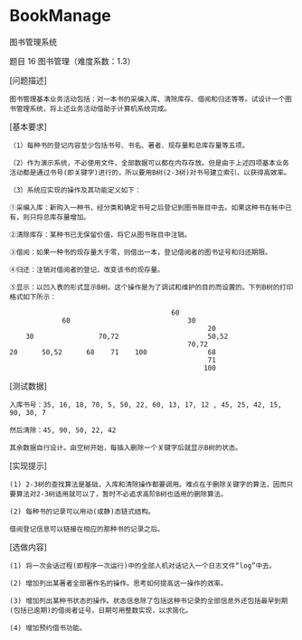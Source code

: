 # BookManage

图书管理系统

题目 16  图书管理（难度系数：1.3）

[问题描述]

    图书管理基本业务活动包括：对一本书的采编入库、清除库存、借阅和归还等等。试设计一个图书管理系统，将上述业务活动借助于计算机系统完成。
    
[基本要求]

    （1）每种书的登记内容至少包括书号、书名、著者、现存量和总库存量等五项。
    
    （2）作为演示系统，不必使用文件，全部数据可以都在内存存放。但是由于上述四项基本业务活动都是通过书号(即关键字)进行的，所以要用B树(2-3树)对书号建立索引，以获得高效率。
    
    （3）系统应实现的操作及其功能定义如下：
    
    ①采编入库：新购入一种书，经分类和确定书号之后登记到图书账目中去。如果这种书在帐中已有，则只将总库存量增加。
    
    ②清除库存：某种书已无保留价值，将它从图书账目中注销。
    
    ③借阅：如果一种书的现存量大于零，则借出一本，登记借阅者的图书证号和归还期限。
    
    ④归还：注销对借阅者的登记，改变该书的现存量。
    
    ⑤显示：以凹入表的形式显示B树。这个操作是为了调试和维护的目的而设置的。下列B树的打印格式如下所示：
    
                                            60
                 60                             30
                                                     20
        30                70,72                      50,52
                                                70,72
    20      50,52      68    71    100               68
                                                     71
                                                    100
                                                    
[测试数据]

    入库书号：35, 16, 18, 70, 5, 50, 22, 60, 13, 17, 12 , 45, 25, 42, 15, 90, 30, 7
    
    然后清除：45, 90, 50, 22, 42
    
    其余数据自行设计。由空树开始，每插入删除一个关键字后就显示B树的状态。
    
[实现提示]

    (1) 2-3树的查找算法是基础，入库和清除操作都要调用。难点在于删除关键字的算法，因而只要算法对2-3树适用就可以了，暂时不必追求高阶B树也适用的删除算法。
    
    (2) 每种书的记录可以用动(或静)态链式结构。
    
    借阅登记信息可以链接在相应的那种书的记录之后。
    
[选做内容]

    (1) 将一次会话过程(即程序一次运行)中的全部人机对话记入一个日志文件“log”中去。
    
    (2) 增加列出某著者全部著作名的操作。思考如何提高这一操作的效率。
    
    (3) 增加列出某种书状态的操作。状态信息除了包括这种书记录的全部信息外还包括最早到期(包括已逾期)的借阅者证号，日期可用整数实现，以求简化。
    
    (4) 增加预约借书功能。
